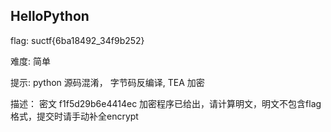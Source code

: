 ## HelloPython

flag: suctf{6ba18492_34f9b252}

难度: 简单

提示: python 源码混淆， 字节码反编译, TEA 加密

描述： 密文 f1f5d29b6e4414ec 加密程序已给出，请计算明文，明文不包含flag格式，提交时请手动补全encrypt